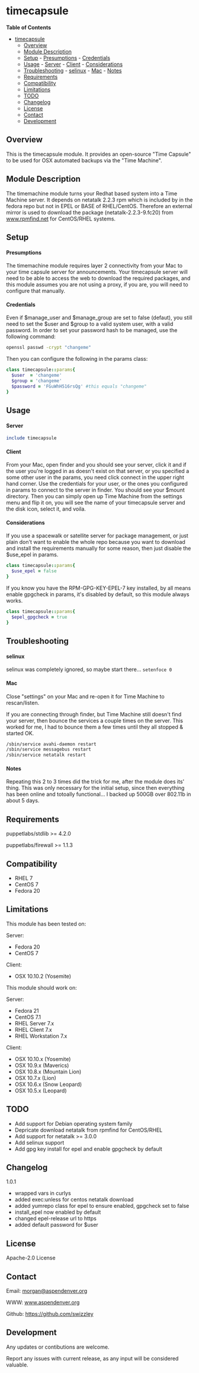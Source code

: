 # timecapsule #

**Table of Contents**
- [timecapsule](#timecapsule)
    - [Overview](#overview)
    - [Module Description](#module-description)
    - [Setup](#setup)
            - [Presumptions](#presumptions)
            - [Credentials](#credentials)
    - [Usage](#usage)
            - [Server](#server)
            - [Client](#client)
            - [Considerations](#considerations)
    - [Troubleshooting](#troubleshooting)
            - [selinux](#selinux)
            - [Mac](#mac)
            - [Notes](#notes)
    - [Requirements](#requirements)
    - [Compatibility](#compatibility)
    - [Limitations](#limitations)
    - [TODO](#todo)
    - [Changelog](#changelog)
    - [License](#license)
    - [Contact](#contact)
    - [Development](#development)

## Overview ##

This is the timecapsule module. It provides an open-source "Time Capsule" to be
used for OSX automated backups via the "Time Machine".


## Module Description ##

The timemachine module turns your Redhat based system into a Time Machine server.
It depends on netatalk 2.2.3 rpm which is included by in the fedora repo but not
in EPEL or BASE of RHEL/CentOS. Therefore an external mirror is used to download 
the package (netatalk-2.2.3-9.fc20) from www.rpmfind.net for CentOS/RHEL systems.


## Setup ##

#### Presumptions ####

The timemachine module requires layer 2 connectivity from your Mac to your time
capsule server for announcements. Your timecapsule server will need to be able 
to access the web to download the required packages, and this module assumes
you are not using a proxy, if you are, you will need to configure that manually.


#### Credentials ####

Even if $manage_user and $manage_group are set to false (defaut), you still need
to set the $user and $group to a valid system user, with a valid password. In
order to set your password hash to be managed, use the following command:
```bash
openssl passwd -crypt "changeme"
```

Then you can configure the following in the params class:
```ruby
class timecapsule::params{
  $user  = 'changeme'
  $group = 'changeme'
  $password = 'FGuWhH516rsQg' #this equals "changeme" 
}
```


## Usage ##

#### Server ####
```ruby
include timecapsule
```

#### Client ####

From your Mac, open finder and you should see your server, click it and if the
user you're logged in as doesn't exist on that server, or you specified a some
other user in the params, you need click connect in the upper right hand corner.
Use the credentials for your user, or the ones you configured in params to 
connect to the server in finder. You should see your $mount directory. Then you
can simply open up Time Machine from the settings menu and flip it on, you will
see the name of your timecapsule server and the disk icon, select it, and voila.


#### Considerations ####

If you use a spacewalk or satellite server for package management, or just plain
don't want to enable the whole repo because you want to download and install the
requirements manually for some reason, then just disable the $use_epel in params.

```ruby
class timecapsule::params{
  $use_epel = false
}
```

If you know you have the RPM-GPG-KEY-EPEL-7 key installed, by all means enable 
gpgcheck in params, it's disabled by default, so this module always works.

```ruby
class timecapsule::params{
  $epel_gpgcheck = true
}
```


## Troubleshooting ##

#### selinux ####

selinux was completely ignored, so maybe start there...
`setenfoce 0`


#### Mac ####

Close "settings" on your Mac and re-open it for Time Machine to rescan/listen. 

If you are connecting through finder, but Time Machine still doesn't find your
server, then bounce the services a couple times on the server. This worked for 
me, I had to bounce them a few times until they all stopped & started OK.

```bash
/sbin/service avahi-daemon restart
/sbin/service messagebus restart
/sbin/service netatalk restart
```


#### Notes ####

Repeating this 2 to 3 times did the trick for me, after the module does its' 
thing. This was only necessary for the initial setup, since then everything has
been online and totoally functional... I backed up 500GB over 802.11b in about 
5 days.  


## Requirements ##

puppetlabs/stdlib >= 4.2.0 

puppetlabs/firewall >= 1.1.3 


## Compatibility ##

  * RHEL 7
  * CentOS 7
  * Fedora 20


## Limitations ##

This module has been tested on:

Server: 
  - Fedora 20
  - CentOS 7 

Client: 
  - OSX 10.10.2 (Yosemite)

This module should work on:

Server: 
  - Fedora 21
  - CentOS 7.1
  - RHEL Server 7.x
  - RHEL Client 7.x
  - RHEL Workstation 7.x 
	
Client: 
  - OSX 10.10.x (Yosemite)
  - OSX 10.9.x  (Maverics)
  - OSX 10.8.x  (Mountain Lion)
  - OSX 10.7.x  (Lion)
  - OSX 10.6.x  (Snow Leopard)
  - OSX 10.5.x  (Leopard)
	 

## TODO ##

  * Add support for Debian operating system family
  * Depricate download netatalk from rpmfind for CentOS/RHEL
  * Add support for netatalk >= 3.0.0
  * Add selinux support
  * Add gpg key install for epel and enable gpgcheck by default
 
  
## Changelog ##

1.0.1 
  - wrapped vars in curlys
  - added exec:unless for centos netatalk download
  - added yumrepo class for epel to ensure enabled, gpgcheck set to false
  - install_epel now enabled by default
  - changed epel-release url to https
  - added default password for $user 


## License ##

Apache-2.0 License


## Contact ##

Email:  morgan@aspendenver.org

WWW:    www.aspendenver.org

Github: https://github.com/swizzley


## Development ##

Any updates or contibutions are welcome.

Report any issues with current release, as any input will be considered valuable.

